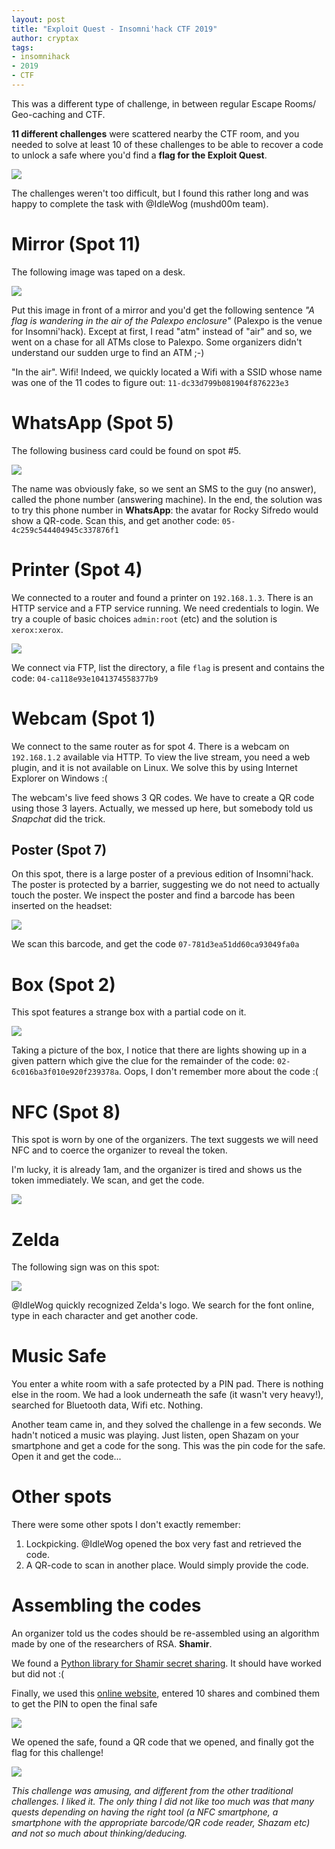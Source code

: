 ```yaml
---
layout: post
title: "Exploit Quest - Insomni'hack CTF 2019"
author: cryptax
tags:
- insomnihack
- 2019
- CTF
---
```


This was a different type of challenge, in between regular Escape Rooms/ Geo-caching and CTF. 

**11 different challenges** were scattered nearby the CTF room, and you needed to solve at least 10 of these challenges to be able to recover a code to unlock a safe where you'd find a **flag for the Exploit Quest**.

![](/images/ins19-map.png)

The challenges weren't too difficult, but I found this rather long and was happy to complete the task with @IdleWog (mushd00m team).

# Mirror (Spot 11)

The following image was taped on a desk.

![](/images/ins19-mirrored.png)

Put this image in front of a mirror and you'd get the following sentence *"A flag is wandering in the air of the Palexpo enclosure"* (Palexpo is the venue for Insomni'hack). Except at first, I read "atm" instead of "air" and so, we went on a chase for all ATMs close to Palexpo. Some organizers didn't understand our sudden urge to find an ATM ;-) 

"In the air". Wifi! Indeed, we quickly located a Wifi with a SSID whose name was one of the 11 codes to figure out: `11-dc33d799b081904f876223e3`

# WhatsApp (Spot 5)

The following business card could be found on spot #5.

![](/images/ins19-sifredo.png)

The name was obviously fake, so we sent an SMS to the guy (no answer), called the phone number (answering machine). In the end, the solution was to try this phone number in **WhatsApp**: the avatar for Rocky Sifredo would show a QR-code. Scan this, and get another code: `05-4c259c544404945c337876f1`

# Printer (Spot 4)

We connected to a router and found a printer on `192.168.1.3`. There is an HTTP service and a FTP service running. We need credentials to login. We try a couple of basic choices `admin:root` (etc) and the solution is `xerox:xerox`.

![](/images/ins19-xerox.png)

We connect via FTP, list the directory, a file `flag` is present and contains the code: `04-ca118e93e1041374558377b9`

# Webcam (Spot 1)

We connect to the same router as for spot 4. There is a webcam on `192.168.1.2` available via HTTP. To view the live stream, you need a web plugin, and it is not available on Linux. We solve this by using Internet Explorer on Windows :(

The webcam's live feed shows 3 QR codes. We have to create a QR code using those 3 layers. Actually, we messed up here, but somebody told us *Snapchat* did the trick.

## Poster (Spot 7)

On this spot, there is a large poster of a previous edition of Insomni'hack. The poster is protected by a barrier, suggesting we do not need to actually touch the poster. We inspect the poster and find a barcode has been inserted on the headset:

![](/images/ins19-barcode.png)

We scan this barcode, and get the code `07-781d3ea51dd60ca93049fa0a`

# Box (Spot 2)

This spot features a strange box with a partial code on it.

![](/images/ins19-box.png)

Taking a picture of the box, I notice that there are lights showing up in a given pattern which give the clue for the remainder of the code: `02-6c016ba3f010e920f239378a`. Oops, I don't remember more about the code :(

# NFC (Spot 8)

This spot is worn by one of the organizers. The text suggests we will need NFC and to coerce the organizer to reveal the token.

I'm lucky, it is already 1am, and the organizer is tired and shows us the token immediately. We scan, and get the code.

![](/images/ins19-nfc.png)


# Zelda

The following sign was on this spot:

![](/images/ins19-zelda.png)

@IdleWog quickly recognized Zelda's logo. We search for the font online, type in each character and get another code.

# Music Safe

You enter a white room with a safe protected by a PIN pad. There is nothing else in the room. We had a look underneath the safe (it wasn't very heavy!), searched for Bluetooth data, Wifi etc. Nothing.

Another team came in, and they solved the challenge in a few seconds. We hadn't noticed a music was playing. Just listen, open Shazam on your smartphone and get a code for the song. This was the pin code for the safe. Open it and get the code...


# Other spots

There were some other spots I don't exactly remember:

1. Lockpicking. @IdleWog opened the box very fast and retrieved the code.
2. A QR-code to scan in another place. Would simply provide the code.


# Assembling the codes

An organizer told us the codes should be re-assembled using an algorithm made by one of the researchers of RSA. **Shamir**.

We found a [Python library for Shamir secret sharing](https://github.com/blockstack/secret-sharing). It should have worked but did not :(

Finally, we used this [online website](https://point-at-infinity.org), entered 10 shares and combined them to get the PIN to open the final safe

![](/images/ins19-pointinfinity.png)

We opened the safe, found a QR code that we opened, and finally got the flag for this challenge!

![](/images/ins19-flag.png)

*This challenge was amusing, and different from the other traditional challenges. I liked it. The only thing I did not like too much was that many quests depending on having the right tool (a NFC smartphone, a smartphone with the appropriate barcode/QR code reader, Shazam etc) and not so much about thinking/deducing.*





